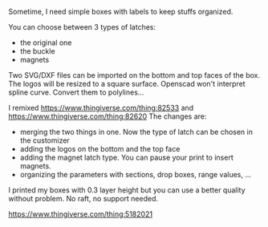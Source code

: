 Sometime, I need simple boxes with labels to keep stuffs organized.

You can choose between 3 types of latches:
 - the original one
 - the buckle
 - magnets

Two SVG/DXF files can be imported on the bottom and top faces of the box.
The logos will be resized to a square surface. 
Openscad won't interpret spline curve. Convert them to polylines...


I remixed https://www.thingiverse.com/thing:82533 and https://www.thingiverse.com/thing:82620
The changes are:
 - merging the two things in one. Now the type of latch can be chosen in the customizer
 - adding the logos on the bottom and the top face
 - adding the magnet latch type. You can pause your print to insert magnets.
 - organizing the parameters with sections, drop boxes, range values, ...


I printed my boxes with 0.3 layer height but you can use a better quality without problem.
No raft, no support needed.

https://www.thingiverse.com/thing:5182021

